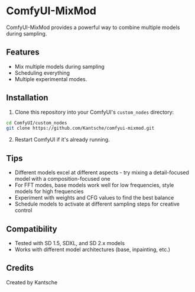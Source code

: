 # ComfyUI-MixMod

ComfyUI-MixMod provides a powerful way to combine multiple models during sampling.

## Features

- Mix multiple models during sampling
- Scheduling everything
- Multiple experimental modes.

## Installation

1. Clone this repository into your ComfyUI's `custom_nodes` directory:
```bash
cd ComfyUI/custom_nodes
git clone https://github.com/Kantsche/comfyui-mixmod.git
```

2. Restart ComfyUI if it's already running.

## Tips

- Different models excel at different aspects - try mixing a detail-focused model with a composition-focused one
- For FFT modes, base models work well for low frequencies, style models for high frequencies
- Experiment with weights and CFG values to find the best balance
- Schedule models to activate at different sampling steps for creative control

## Compatibility

- Tested with SD 1.5, SDXL, and SD 2.x models
- Works with different model architectures (base, inpainting, etc.)

## Credits

Created by Kantsche
